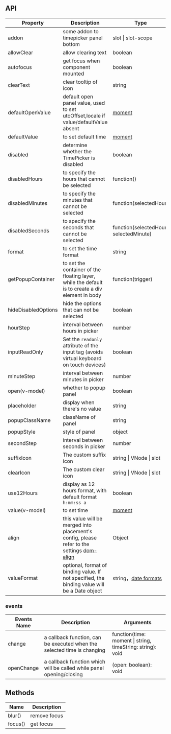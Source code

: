 ## API

| Property | Description | Type | Default | Version |
| --- | --- | --- | --- | --- |
| addon | some addon to timepicker panel bottom | slot \| slot-scope | - |  |
| allowClear | allow clearing text | boolean | true |  |
| autofocus | get focus when component mounted | boolean | false |  |
| clearText | clear tooltip of icon | string | clear |  |
| defaultOpenValue | default open panel value, used to set utcOffset,locale if value/defaultValue absent | [moment](http://momentjs.com/) | moment() |  |
| defaultValue | to set default time | [moment](http://momentjs.com/) | - |  |
| disabled | determine whether the TimePicker is disabled | boolean | false |  |
| disabledHours | to specify the hours that cannot be selected | function() | - |  |
| disabledMinutes | to specify the minutes that cannot be selected | function(selectedHour) | - |  |
| disabledSeconds | to specify the seconds that cannot be selected | function(selectedHour, selectedMinute) | - |  |
| format | to set the time format | string | "HH:mm:ss" |  |
| getPopupContainer | to set the container of the floating layer, while the default is to create a div element in body | function(trigger) | - |  |
| hideDisabledOptions | hide the options that can not be selected | boolean | false |  |
| hourStep | interval between hours in picker | number | 1 |  |
| inputReadOnly | Set the `readonly` attribute of the input tag (avoids virtual keyboard on touch devices) | boolean | false |  |
| minuteStep | interval between minutes in picker | number | 1 |  |
| open(v-model) | whether to popup panel | boolean | false |  |
| placeholder | display when there's no value | string | "Select a time" |  |
| popupClassName | className of panel | string | '' |  |
| popupStyle | style of panel | object | - |  |
| secondStep | interval between seconds in picker | number | 1 |  |
| suffixIcon | The custom suffix icon | string \| VNode \| slot | - |  |
| clearIcon | The custom clear icon | string \| VNode \| slot | - | 1.5.0 |
| use12Hours | display as 12 hours format, with default format `h:mm:ss a` | boolean | false |  |
| value(v-model) | to set time | [moment](http://momentjs.com/) | - |  |
| align | this value will be merged into placement's config, please refer to the settings [dom-align](https://github.com/yiminghe/dom-align) | Object | - | 1.5.4 |
| valueFormat | optional, format of binding value. If not specified, the binding value will be a Date object | string，[date formats](https://momentjs.com/docs/#/displaying/format/) | - | 1.5.4 |

### events

| Events Name | Description | Arguments |
| --- | --- | --- |
| change | a callback function, can be executed when the selected time is changing | function(time: moment \| string, timeString: string): void |
| openChange | a callback function which will be called while panel opening/closing | (open: boolean): void |

## Methods

| Name    | Description  |
| ------- | ------------ |
| blur()  | remove focus |
| focus() | get focus    |
